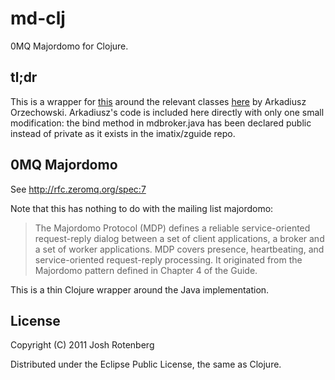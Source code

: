 # md-clj

0MQ Majordomo for Clojure.

## tl;dr

This is a wrapper for [this](http://rfc.zeromq.org/spec:7) around the
relevant classes
[here](https://github.com/imatix/zguide/tree/master/examples/Java) by
Arkadiusz Orzechowski. Arkadiusz's code is included here directly with
only one small modification: the bind method in mdbroker.java has been
declared public instead of private as it exists in the imatix/zguide
repo.

## 0MQ Majordomo

See http://rfc.zeromq.org/spec:7

Note that this has nothing to do with the mailing list majordomo:

> The Majordomo Protocol (MDP) defines a reliable service-oriented
> request-reply dialog between a set of client applications, a broker
> and a set of worker applications. MDP covers presence, heartbeating,
> and service-oriented request-reply processing. It originated from the
> Majordomo pattern defined in Chapter 4 of the Guide.

This is a thin Clojure wrapper around the Java implementation.

## License

Copyright (C) 2011 Josh Rotenberg

Distributed under the Eclipse Public License, the same as Clojure.
